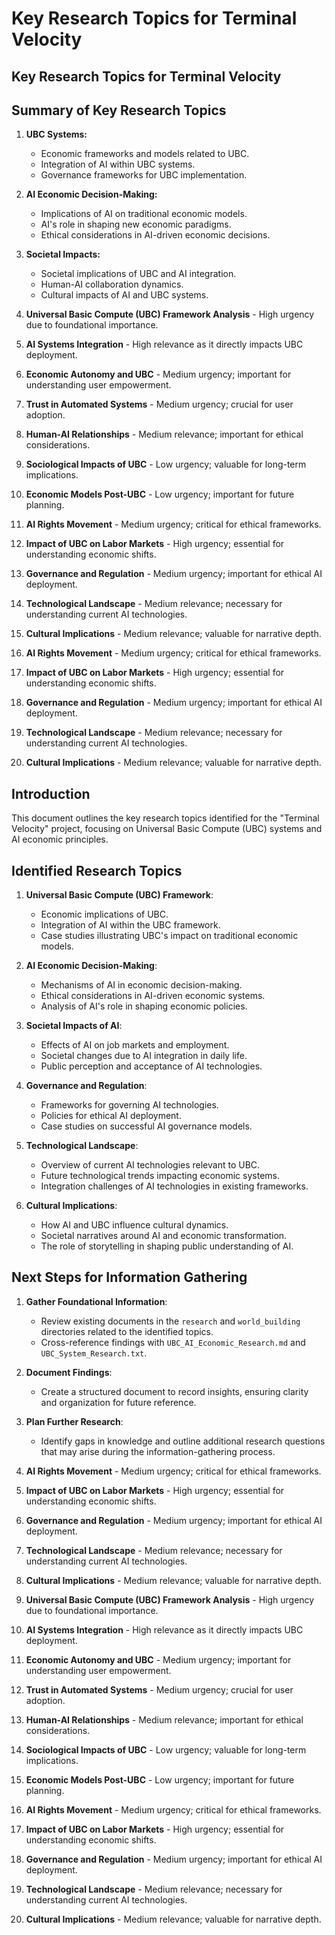 # Key Research Topics for Terminal Velocity

## Key Research Topics for Terminal Velocity

## Summary of Key Research Topics
1. **UBC Systems:**
   - Economic frameworks and models related to UBC.
   - Integration of AI within UBC systems.
   - Governance frameworks for UBC implementation.

2. **AI Economic Decision-Making:**
   - Implications of AI on traditional economic models.
   - AI's role in shaping new economic paradigms.
   - Ethical considerations in AI-driven economic decisions.

3. **Societal Impacts:**
   - Societal implications of UBC and AI integration.
   - Human-AI collaboration dynamics.
   - Cultural impacts of AI and UBC systems.

1. **Universal Basic Compute (UBC) Framework Analysis** - High urgency due to foundational importance.
2. **AI Systems Integration** - High relevance as it directly impacts UBC deployment.
3. **Economic Autonomy and UBC** - Medium urgency; important for understanding user empowerment.
4. **Trust in Automated Systems** - Medium urgency; crucial for user adoption.
5. **Human-AI Relationships** - Medium relevance; important for ethical considerations.
6. **Sociological Impacts of UBC** - Low urgency; valuable for long-term implications.
7. **Economic Models Post-UBC** - Low urgency; important for future planning.
8. **AI Rights Movement** - Medium urgency; critical for ethical frameworks.
9. **Impact of UBC on Labor Markets** - High urgency; essential for understanding economic shifts.
10. **Governance and Regulation** - Medium urgency; important for ethical AI deployment.
11. **Technological Landscape** - Medium relevance; necessary for understanding current AI technologies.
12. **Cultural Implications** - Medium relevance; valuable for narrative depth.
8. **AI Rights Movement** - Medium urgency; critical for ethical frameworks.
9. **Impact of UBC on Labor Markets** - High urgency; essential for understanding economic shifts.
10. **Governance and Regulation** - Medium urgency; important for ethical AI deployment.
11. **Technological Landscape** - Medium relevance; necessary for understanding current AI technologies.
12. **Cultural Implications** - Medium relevance; valuable for narrative depth.

## Introduction
This document outlines the key research topics identified for the "Terminal Velocity" project, focusing on Universal Basic Compute (UBC) systems and AI economic principles.

## Identified Research Topics

1. **Universal Basic Compute (UBC) Framework**:
   - Economic implications of UBC.
   - Integration of AI within the UBC framework.
   - Case studies illustrating UBC's impact on traditional economic models.

2. **AI Economic Decision-Making**:
   - Mechanisms of AI in economic decision-making.
   - Ethical considerations in AI-driven economic systems.
   - Analysis of AI's role in shaping economic policies.

3. **Societal Impacts of AI**:
   - Effects of AI on job markets and employment.
   - Societal changes due to AI integration in daily life.
   - Public perception and acceptance of AI technologies.

4. **Governance and Regulation**:
   - Frameworks for governing AI technologies.
   - Policies for ethical AI deployment.
   - Case studies on successful AI governance models.

5. **Technological Landscape**:
   - Overview of current AI technologies relevant to UBC.
   - Future technological trends impacting economic systems.
   - Integration challenges of AI technologies in existing frameworks.

6. **Cultural Implications**:
   - How AI and UBC influence cultural dynamics.
   - Societal narratives around AI and economic transformation.
   - The role of storytelling in shaping public understanding of AI.

## Next Steps for Information Gathering
1. **Gather Foundational Information**:
   - Review existing documents in the `research` and `world_building` directories related to the identified topics.
   - Cross-reference findings with `UBC_AI_Economic_Research.md` and `UBC_System_Research.txt`.

2. **Document Findings**:
   - Create a structured document to record insights, ensuring clarity and organization for future reference.

3. **Plan Further Research**:
   - Identify gaps in knowledge and outline additional research questions that may arise during the information-gathering process.
8. **AI Rights Movement** - Medium urgency; critical for ethical frameworks.
9. **Impact of UBC on Labor Markets** - High urgency; essential for understanding economic shifts.
10. **Governance and Regulation** - Medium urgency; important for ethical AI deployment.
11. **Technological Landscape** - Medium relevance; necessary for understanding current AI technologies.
12. **Cultural Implications** - Medium relevance; valuable for narrative depth.

1. **Universal Basic Compute (UBC) Framework Analysis** - High urgency due to foundational importance.
2. **AI Systems Integration** - High relevance as it directly impacts UBC deployment.
3. **Economic Autonomy and UBC** - Medium urgency; important for understanding user empowerment.
4. **Trust in Automated Systems** - Medium urgency; crucial for user adoption.
5. **Human-AI Relationships** - Medium relevance; important for ethical considerations.
6. **Sociological Impacts of UBC** - Low urgency; valuable for long-term implications.
7. **Economic Models Post-UBC** - Low urgency; important for future planning.
8. **AI Rights Movement** - Medium urgency; critical for ethical frameworks.
9. **Impact of UBC on Labor Markets** - High urgency; essential for understanding economic shifts.
10. **Governance and Regulation** - Medium urgency; important for ethical AI deployment.
11. **Technological Landscape** - Medium relevance; necessary for understanding current AI technologies.
12. **Cultural Implications** - Medium relevance; valuable for narrative depth.
